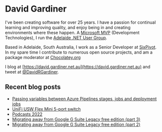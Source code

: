 # David Gardiner

I've been creating software for over 25 years. I have a passion for continual learning and improving quality, and enjoy being in and creating environments where these happen. A [Microsoft MVP](https://mvp.microsoft.com/en-us/PublicProfile/5001655) (Development Technologies), I run the [Adelaide .NET User Group](https://www.adnug.net).

Based in Adelaide, South Australia, I work as a Senior Developer at [SixPivot](https://www.sixpivot.com.au). In my spare time I contribute to numerous open source projects, and am a package moderator at [Chocolatey.org](https://chocolatey.org)

I blog at [https://david.gardiner.net.au](https://david.gardiner.net.au) and tweet at [@DavidRGardiner](https://twitter.com/DavidRGardiner).

## Recent blog posts

<!--START_SECTION:posts-->
* [Passing variables between Azure Pipelines stages, jobs and deployment jobs](https:&#x2F;&#x2F;david.gardiner.net.au&#x2F;2022&#x2F;06&#x2F;azure-pipelines-variables.html)
* [UniFi USW Flex Mini 5-port switch](https:&#x2F;&#x2F;david.gardiner.net.au&#x2F;2022&#x2F;06&#x2F;unifi-usw-flex-mini-5-port.html)
* [Podcasts 2022](https:&#x2F;&#x2F;david.gardiner.net.au&#x2F;2022&#x2F;06&#x2F;podcasts-2022.html)
* [Migrating away from Google G Suite Legacy free edition (part 3)](https:&#x2F;&#x2F;david.gardiner.net.au&#x2F;2022&#x2F;05&#x2F;leaving-g-suite-legacy-part3.html)
* [Migrating away from Google G Suite Legacy free edition (part 2)](https:&#x2F;&#x2F;david.gardiner.net.au&#x2F;2022&#x2F;05&#x2F;leaving-g-suite-legacy-partt2.html)
<!--END_SECTION:posts-->
